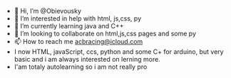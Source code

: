 - 👋 Hi, I’m @Obievousky
- 👀 I’m interested in help with html, js,css, py
- 🌱 I’m currently learning java and C++
- 💞️ I’m looking to collaborate on html,js,css pages and some py
- 📫 How to reach me acbracing@icloud.com
- I now HTML, javaScript, ccs, python and some C+ for arduino, but very basic and i am always interested on lerning more.
- I'am totaly autolearning so i am not really pro
<!---
Obievousky/Obievousky is a ✨ special ✨ repository because its `README.md` (this file) appears on your GitHub profile.
You can click the Preview link to take a look at your changes.
--->
